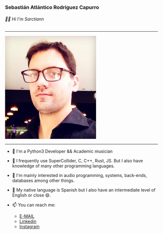 ### Sebastián Atlántico Rodríguez Capurro
###### 👋🏼 Hi I'm Sarctiann

***

<kbd> <img src=https://github.com/Sarctiann/Sarctiann/blob/main/Sarc7.jpeg width=300px)> </kbd>

***

+ 🔘 I'm a Python3 Developer && Academic musician

+ 🔘 I frequently use SuperCollider, C, C++, Rust, JS. But I also have knowledge of many other programming languages.

+ 🧡 I'm mainly interested in audio programming, systems, back-ends, databases among other things.

+ 💬 My native language is Spanish but I also have an intermediate level of English or close 😄.

+ 📫 You can reach me:

    + [E-MAIL](mailto:sebas.sarc@gmail.com)
    + [Linkedin](https://www.linkedin.com/in/sebastian-atl%C3%A1ntico-rodr%C3%ADguez-capurro/)
    + [Instagram](https://www.instagram.com/sarctiann/)


